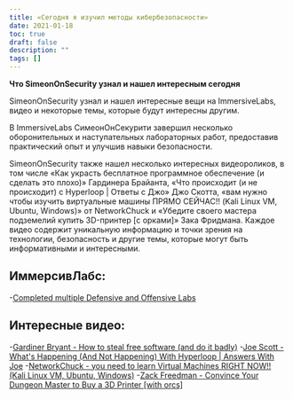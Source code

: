 ```yaml
---
title: «Сегодня я изучил методы кибербезопасности»
date: 2021-01-18
toc: true
draft: false
description: ""
tags: []
---
```


**Что SimeonOnSecurity узнал и нашел интересным сегодня**

SimeonOnSecurity узнал и нашел интересные вещи на ImmersiveLabs, видео и некоторые темы, которые будут интересны другим.

В ImmersiveLabs СимеонОнСекурити завершил несколько оборонительных и наступательных лабораторных работ, предоставив практический опыт и улучшив навыки безопасности.

SimeonOnSecurity также нашел несколько интересных видеороликов, в том числе «Как украсть бесплатное программное обеспечение (и сделать это плохо)» Гардинера Брайанта, «Что происходит (и не происходит) с Hyperloop | Ответы с Джо» Джо Скотта, «вам нужно чтобы изучить виртуальные машины ПРЯМО СЕЙЧАС!! (Kali Linux VM, Ubuntu, Windows)» от NetworkChuck и «Убедите своего мастера подземелий купить 3D-принтер [с орками]» Зака Фридмана. Каждое видео содержит уникальную информацию и точки зрения на технологии, безопасность и другие темы, которые могут быть информативными и интересными.

## ИммерсивЛабс:
-[Completed multiple Defensive and Offensive Labs](https://www.immersivelabs.com/)

## Интересные видео:
-[Gardiner Bryant - How to steal free software (and do it badly)](https://www.youtube.com/watch?v=7bYpZpTCUFA)
-[Joe Scott - What's Happening (And Not Happening) With Hyperloop | Answers With Joe](https://www.youtube.com/watch?v=23n94m96flc)
-[NetworkChuck - you need to learn Virtual Machines RIGHT NOW!! (Kali Linux VM, Ubuntu, Windows)](https://www.youtube.com/watch?v=wX75Z-4MEoM)
-[Zack Freedman - Convince Your Dungeon Master to Buy a 3D Printer [with orcs]](https://www.youtube.com/watch?v=Lvo61p1UVCQ)